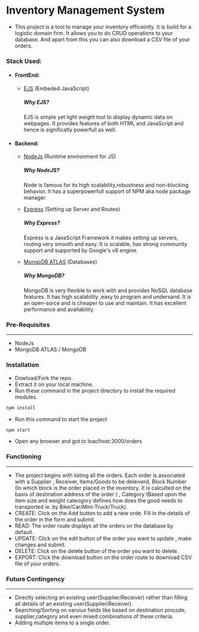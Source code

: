 # Inventory Management System

- This project is a tool to manage your inventory efficeintly. It is build for a logistic domain firm. It allows you to do CRUD operations to your database. And apart from this you can also download a CSV file of your orders.

### Stack Used:

- #### FrontEnd:

  - [EJS](https://ejs.co/) (Embeded JavaScript)
    ##### Why EJS?
    EJS is simple yet light weight tool to display dynamic data on webpages. It provides features of both HTML and JavaScript and hence is significatly powerfull as well.


- #### Backend:
  - [NodeJs](https://nodejs.org/en/) (Runtime environment for JS)
    ##### Why NodeJS?
    Node is famous for its high scalability,robustness and non-blocking behavior. It has a superpowerfull support of NPM aka node package manager.

  - [Express](https://expressjs.com/) (Setting up Server and Routes)
    ##### Why Express?
    Express is a JavaScript Framework it makes setting up servers, routing very smooth and easy. It is scalable, has strong community support and supported by Google's v8 engine.

  - [MongoDB ATLAS](https://www.mongodb.com/atlas/database) (Databases)
    ##### Why MongoDB?
    MongoDB is very flexible to work with and provides NoSQL database features. It has high scalability ,easy to program and undersand. It is an open-sorce and is cheaper to use and maintain. It has excellent performance and availability.

### Pre-Requisites
---
- NodeJs
- MongoDB ATLAS / MongoDB

### Installation

- Dowload/Fork the repo.
- Extract it on your local machine.
- Run these command in the project directory to install the required modules.

```bash
npm install
```

- Run this command to start the project

```bash
npm start
```

- Open any browser and got to loaclhost:3000/orders

### Functioning

---

- The project begins with listing all the orders. Each order is associated with a Supplier , Receiver, Items/Goods to be deleiverd, Block Number (In which block is the order placed in the inventory. It is calculted on the basis of destination address of the order ) , Category (Based upon the item size and weight cateogory defines how does the good needs to transported ie. by Bike/Car/Mini-Truck/Truck).
- CREATE: Click on the Add button to add a new orde. Fill in the details of the order in the form and submit.
- READ: The order route displays all the orders on the database by default.
- UPDATE: Click on the edit button of the order you want to update , make changes and submit.
- DELETE: Click on the delete button of the order you want to delete.
- EXPORT: Click the download button on the order route to download CSV file of your orders.

### Future Contingency

---

- Directly selecting an existing user(Supplier/Receiver) rather than filling all details of an existing user(Supplier/Receiver).
- Searching/Sorting on varoius fields like based on destination pincode, supplier,category and even mixed combinations of these criteria.
- Adding multiple items to a single order.
